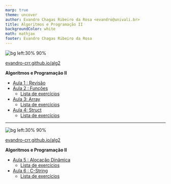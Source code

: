 ```yaml
---
marp: true
theme: uncover
author: Evandro Chagas Ribeiro da Rosa <evandro@univali.br>
title: Algoritmos e Programação II
backgroundColor: white
math: mathjax
footer: Evandro Chagas Ribeiro da Rosa
---
```


<style>
@import 'https://maxcdn.bootstrapcdn.com/font-awesome/4.7.0/css/font-awesome.min.css';
</style>

![bg left:30% 90%](https://api.qrserver.com/v1/create-qr-code/?format=svg&data=https://evandro-crr.github.io/alg2)


[evandro-crr.github.io/alg2](https://evandro-crr.github.io/alg2)


**Algoritmos e Programação II**

- [Aula 1 : Revisão](slides/1_aula.html) [<i class="fa fa-download" aria-hidden="true"></i>](slides/1_aula.pdf)
- [Aula 2 : Funções](slides/2_aula.html) [<i class="fa fa-download" aria-hidden="true"></i>](slides/2_aula.pdf)
    - [Lista de exercícios](listas/1_lista.pdf) 
- [Aula 3: Array](slides/3_aula.html) [<i class="fa fa-download" aria-hidden="true"></i>](slides/3_aula.pdf)
    - [Lista de exercícios](listas/2_lista.pdf) 
- [Aula 4: Struct](slides/4_aula.html) [<i class="fa fa-download" aria-hidden="true"></i>](slides/4_aula.pdf)
    - [Lista de exercícios](listas/3_lista.pdf) 

---


![bg left:30% 90%](https://api.qrserver.com/v1/create-qr-code/?format=svg&data=https://evandro-crr.github.io/alg2)


[evandro-crr.github.io/alg2](https://evandro-crr.github.io/alg2)


**Algoritmos e Programação II**

- [Aula 5 : Alocação Dinâmica](slides/5_aula.html) [<i class="fa fa-download" aria-hidden="true"></i>](slides/5_aula.pdf)
    - [Lista de exercícios](listas/4_lista.pdf) 
- [Aula 6 : C-String](slides/6_aula.html) [<i class="fa fa-download" aria-hidden="true"></i>](slides/6_aula.pdf)
    - [Lista de exercícios](listas/5_lista.pdf) 

